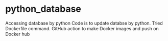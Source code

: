 # python_database
Accessing database by python
Code is to update databse by python.
Tried Dockerfile command.
GitHub action to make Docker images and push on Docker hub

